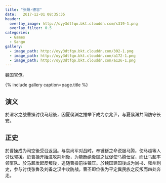 ```yaml
---
title: "张既·德容"
date:   2017-12-01 08:35:35
header:
  overlay_image: http://oyy3dtfqo.bkt.clouddn.com/s319-1.png
  overlay_filter: 0.5
categories:
  - Games
  - Sango
gallery:
  - image_path: http://oyy3dtfqo.bkt.clouddn.com/392-1.png
  - image_path: http://oyy3dtfqo.bkt.clouddn.com/a172-1.png
  - image_path: http://oyy3dtfqo.bkt.clouddn.com/a126-1.png
---
```


魏国官僚。

{% include gallery caption=page.title %}

## 演义

於渭水之战曹操讨伐马超後，因夏侯渊之推举下成为京兆尹，与夏侯渊共同防守长安。

## 正史

於曹操成为司空後受召返回。与袁尚军对战时，奉锺繇之命说服马腾，使马超等人讨伐郭援。於曹操开始进攻荆州後，为能断绝後顾之忧促使马腾仕官，而让马超率领军队。於马超发起反叛後，追随曹操前往镇压。於魏国建国後成为尚书、雍州刺史，参与讨伐张鲁及刘备之汉中攻防战。曹丕即位後为平定異民族之反叛而四处奔走。